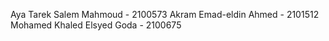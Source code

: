 Aya Tarek Salem Mahmoud - 2100573
Akram Emad-eldin Ahmed - 2101512
Mohamed Khaled Elsyed Goda - 2100675
